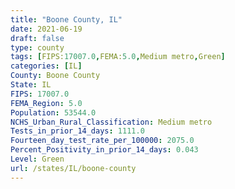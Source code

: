 ```yaml
---
title: "Boone County, IL"
date: 2021-06-19
draft: false
type: county
tags: [FIPS:17007.0,FEMA:5.0,Medium metro,Green]
categories: [IL]
County: Boone County
State: IL
FIPS: 17007.0
FEMA_Region: 5.0
Population: 53544.0
NCHS_Urban_Rural_Classification: Medium metro
Tests_in_prior_14_days: 1111.0
Fourteen_day_test_rate_per_100000: 2075.0
Percent_Positivity_in_prior_14_days: 0.043
Level: Green
url: /states/IL/boone-county
---
```



